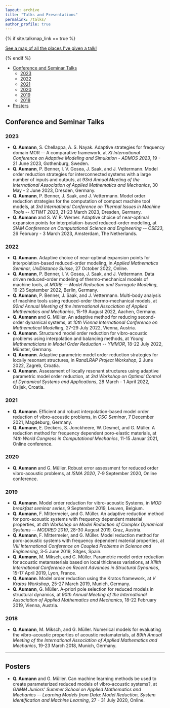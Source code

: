 ```yaml
---
layout: archive
title: "Talks and Presentations"
permalink: /talks/
author_profile: true
---
```


{% if site.talkmap_link == true %}

<p style="text-decoration:underline;"><a href="/talkmap.html">See a map of all the places I've given a talk!</a></p>

{% endif %}

- [Conference and Seminar Talks](#conference-and-seminar-talks)
  - [2023](#2023)
  - [2022](#2022)
  - [2021](#2021)
  - [2020](#2020)
  - [2019](#2019)
  - [2018](#2018)
- [Posters](#posters)

## Conference and Seminar Talks

### 2023

- **Q. Aumann**, S. Chellappa, A. S. Nayak. Adaptive strategies for frequency domain MOR -- A comparative framework, at _XI International Conference on Adaptive Modeling and Simulation - ADMOS 2023_, 19 - 21 June 2023, Gothenburg, Sweden.
- **Q. Aumann**, P. Benner, I. V. Gosea, J. Saak, and J. Vettermann. Model order reduction strategies for interconnected systems with a large number of inputs and outputs, at _93rd Annual Meeting of the International Association of Applied Mathematics and Mechanics_, 30 May - 2 June 2023, Dresden, Germany.
- **Q. Aumann**, P. Benner, J. Saak, and J. Vettermann. Model order reduction strategies for the computation of compact machine tool models, at _3rd International Conference on Thermal Issues in Machine Tools -- ICTIMT 2023_, 21-23 March 2023, Dresden, Germany.
- **Q. Aumann** and S. W. R. Werner. Adaptive choice of near-optimal expansion points for interpolation-based reduced-order modeling, at _SIAM Conference on Computational Science and Engineering -- CSE23_, 26 February - 3 March 2023, Amsterdam, The Netherlands.

### 2022

- **Q. Aumann**. Adaptive choice of near-optimal expansion points for interpolation-based reduced-order modeling, in _Applied Mathematics Seminar, UniDistance Suisse_, 27 October 2022, Online.
- **Q. Aumann**, P. Benner, I. V. Gosea, J. Saak, and J. Vettermann. Data driven reduced-order modeling of thermo-mechanical models of machine tools, at _MORE -- Model Reduction and Surrogate Modeling_, 19-23 September 2022, Berlin, Germany.
- **Q. Aumann**, P. Benner, J. Saak, and J. Vettermann. Multi-body analysis of machine tools using reduced-order thermo-mechanical models, at _92nd Annual Meeting of the International Association of Applied Mathematics and Mechanics_, 15-19 August 2022, Aachen, Germany.
- **Q. Aumann** and G. Müller. An adaptive method for reducing second-order dynamical systems, at _10th Vienna International Conference on Mathematical Modelling_, 27-29 July 2022, Vienna, Austria.
- **Q. Aumann**. Structured model order reduction for vibro-acoustic problems using interpolation and balancing methods, at _Young Mathematicians in Model Order Reduction -- YMMOR_, 18-22 July 2022, Münster, Germany.
- **Q. Aumann**. Adaptive parametric model order reduction strategies for locally resonant structures, in _RandLRAP Project Workshop_, 2 June 2022, Zagreb, Croatia.
- **Q. Aumann**. Assessment of locally resonant structures using adaptive parametric model order reduction, at _3rd Workshop on Optimal Control of Dynamical Systems and Applications_, 28 March - 1 April 2022, Osijek, Croatia.


### 2021

- **Q. Aumann**. Efficient and robust interpolation-based model order reduction of vibro-acoustic problems, in _CSC Seminar_, 7 December 2021, Magdeburg, Germany.
- **Q. Aumann**, E. Deckers, S. Jonckheere, W. Desmet, and G.  Müller. A reduction method for frequency dependent poro-elastic materials, at _14th World Congress in Computational Mechanics_, 11-15 Januar 2021, Online conference.


### 2020

- **Q. Aumann** and G. Müller. Robust error assessment for reduced order vibro-acoustic problems, at _ISMA 2020_, 7-9 September 2020, Online conference.


### 2019

- **Q. Aumann**. Model order reduction for vibro-acoustic Systems, in _MOD breakfast seminar series_, 9 September 2019, Leuven, Belgium.
- **Q. Aumann**, F. Mittermeier, and G. Müller. An adaptive reduction method for poro-acoustic systems with frequency dependent material properties, at _4th Workshop on Model Reduction of Complex Dynamical Systems -- MODRED 2019_, 28-30 August 2019, Graz, Austria.
- **Q. Aumann**, F. Mittermeier, and G. Müller. Model reduction method for poro-acoustic systems with frequency dependent material properties, at _VIII International Conference on Coupled Problems in Science and Engineering_, 3-5 June 2019, Sitges, Spain.
- **Q. Aumann**, M. Miksch, and G. Müller. Parametric model order reduction for acoustic metamaterials based on local thickness variations, at _XIIIth International Conference on Recent Advances in Structural Dynamics_, 15-17 April 2019, Lyon, France.
- **Q. Aumann**. Model order reduction using the Kratos framework, at _V Kratos Workshop_, 25-27 March 2019, Munich, Germany.
- **Q. Aumann**, G. Müller. A-priori pole selection for reduced models in structural dynamics, at _90th Annual Meeting of the International Association of Applied Mathematics and Mechanics_, 18-22 February 2019, Vienna, Austria.


### 2018

- **Q. Aumann**, M. Miksch, and G. Müller. Numerical models for evaluating the vibro-acoustic properties of acoustic metamaterials, at _89th Annual Meeting of the International Association of Applied Mathematics and Mechanics_, 19-23 March 2018, Munich, Germany.


---
## Posters

- **Q. Aumann** and G. Müller. Can machine learning methods be used to create parameterized reduced models of vibro-acoustic systems?, at _GAMM Juniors' Summer School on Applied Mathematics and Mechanics -- Learning Models from Data: Model Reduction, System Identification and Machine Learning_, 27 - 31 July 2020, Online.

